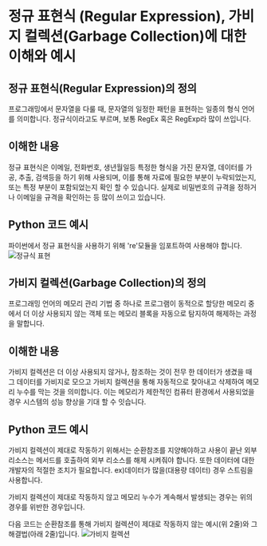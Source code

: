 # 정규 표현식 (Regular Expression), 가비지 컬렉션(Garbage Collection)에 대한 이해와 예시

## 정규 표현식(Regular Expression)의 정의
프로그래밍에서 문자열을 다룰 때, 문자열의 일정한 패턴을 표현하는 일종의 형식 언어를 의미합니다. 정규식이라고도 부르며, 보통 RegEx 혹은 RegExp라 많이 쓰입니다.

## 이해한 내용
정규 표현식은 이메일, 전화번호, 생년월일등 특정한 형식을 가진 문자열, 데이터를 가공, 추출, 검색등을 하기 위해 사용되며, 이를 통해 자료에 필요한 부분이 누락되었는지, 또는 특정 부분이 포함되었는지 확인 할 수 있습니다.
실제로 비밀번호의 규격을 정하거나 이메일을 규격을 확인하는 등 많이 쓰이고 있습니다.


## Python 코드 예시
파이썬에서 정규 표현식을 사용하기 위해 're'모듈을 임포트하여 사용해야 합니다.
![정규식 표현](https://github.com/Bedow99/BigData-Report/assets/102810983/4c780db1-a8f2-40b7-b1da-81d8fa417fb8)

## 가비지 컬렉션(Garbage Collection)의 정의
프로그래밍 언어의 메모리 관리 기법 중 하나로 프로그램이 동적으로 할당한 메모리 중에서 더 이상 사용되지 않는 객체 또는 메모리 블록을 자동으로 탐지하여 해제하는 과정을 말합니다.

## 이해한 내용
가비지 컬렉션은 더 이상 사용되지 않거나, 참조하는 것이 전무 한 데이터가 생겼을 때 그 데이터를 가비지로 모으고 가비지 컬렉션을 통해 자동적으로 찾아내고 삭제하여 메모리 누수를 막는 것을 의미합니다.
이는 메모리가 제한적인 컴퓨터 환경에서 사용되었을 경우 시스템의 성능 향상을 기대 할 수 잇습니다.

## Python 코드 예시
가비지 컬렉션이 제대로 작동하기 위해서는 순환참조를 지양해야하고 사용이 끝난 외부 리소스는 메서드를 호출하여 외부 리소스를 해제 시켜줘야 합니다.
또한 데이터에 대한 개발자의 적절한 조치가 필요합니다. ex)데이터가 많을(대용량 데이터) 경우 스트림을 사용합니다.

가비지 컬렉션이 제대로 작동하지 않고 메모리 누수가 계속해서 발생되는 경우는 위의 경우를 위반한 경우입니다.

다음 코드는 순환참조를 통해 가비지 컬렉션이 제대로 작동하지 않는 예시(위 2줄)와 그 해결법(아래 2줄)입니다.
![가비지 컬렉션](https://github.com/Bedow99/BigData-Report/assets/102810983/0da41c5c-d07c-4e8f-8dcb-2e3bc0dba93f)

